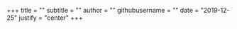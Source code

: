 +++
title = ""
subtitle = ""
author = "" 
githubusername = ""
date = "2019-12-25"
justify = "center"
+++